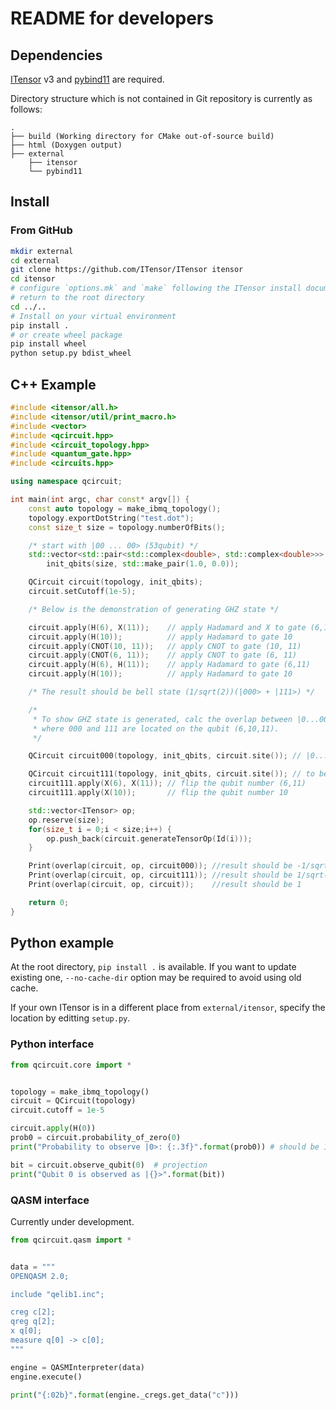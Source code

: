 # README for developers

## Dependencies
[ITensor](https://itensor.org/) v3 and [pybind11](https://github.com/pybind/pybind11)
are required.

Directory structure which is not contained in Git repository
is currently as follows:
```
.
├── build (Working directory for CMake out-of-source build)
├── html (Doxygen output)
├── external
    ├── itensor
    └── pybind11
```

## Install

### From GitHub
```sh
mkdir external
cd external
git clone https://github.com/ITensor/ITensor itensor
cd itensor
# configure `options.mk` and `make` following the ITensor install document https://github.com/ITensor/ITensor/blob/v3/INSTALL.md
# return to the root directory
cd ../..
# Install on your virtual environment
pip install .
# or create wheel package
pip install wheel
python setup.py bdist_wheel
```

## C++ Example

```c++
#include <itensor/all.h>
#include <itensor/util/print_macro.h>
#include <vector>
#include <qcircuit.hpp>
#include <circuit_topology.hpp>
#include <quantum_gate.hpp>
#include <circuits.hpp>

using namespace qcircuit;

int main(int argc, char const* argv[]) {
    const auto topology = make_ibmq_topology();
    topology.exportDotString("test.dot");
    const size_t size = topology.numberOfBits();

    /* start with |00 ... 00> (53qubit) */
    std::vector<std::pair<std::complex<double>, std::complex<double>>>
        init_qbits(size, std::make_pair(1.0, 0.0));

    QCircuit circuit(topology, init_qbits);
    circuit.setCutoff(1e-5);

    /* Below is the demonstration of generating GHZ state */

    circuit.apply(H(6), X(11));    // apply Hadamard and X to gate (6,11)
    circuit.apply(H(10));          // apply Hadamard to gate 10
    circuit.apply(CNOT(10, 11));   // apply CNOT to gate (10, 11)
    circuit.apply(CNOT(6, 11));    // apply CNOT to gate (6, 11)
    circuit.apply(H(6), H(11));    // apply Hadamard to gate (6,11)
    circuit.apply(H(10));          // apply Hadamard to gate 10

    /* The result should be bell state (1/sqrt(2))(|000> + |111>) */

    /*
     * To show GHZ state is generated, calc the overlap between |0...000....0> and |0...111....0>,
     * where 000 and 111 are located on the qubit (6,10,11).
     */

    QCircuit circuit000(topology, init_qbits, circuit.site()); // |0...000....0>

    QCircuit circuit111(topology, init_qbits, circuit.site()); // to be |0...111....0> just below
    circuit111.apply(X(6), X(11)); // flip the qubit number (6,11)
    circuit111.apply(X(10));       // flip the qubit number 10

    std::vector<ITensor> op;
    op.reserve(size);
    for(size_t i = 0;i < size;i++) {
        op.push_back(circuit.generateTensorOp(Id(i)));
    }

    Print(overlap(circuit, op, circuit000)); //result should be -1/sqrt(2)
    Print(overlap(circuit, op, circuit111)); //result should be 1/sqrt(2)
    Print(overlap(circuit, op, circuit));    //result should be 1

    return 0;
}
```

## Python example
At the root directory, `pip install .` is available.
If you want to update existing one, `--no-cache-dir` option may be
required to avoid using old cache.

If your own ITensor is in a different place from `external/itensor`,
specify the location by editting `setup.py`.

### Python interface
```python
from qcircuit.core import *


topology = make_ibmq_topology()
circuit = QCircuit(topology)
circuit.cutoff = 1e-5

circuit.apply(H(0))
prob0 = circuit.probability_of_zero(0)
print("Probability to observe |0>: {:.3f}".format(prob0)) # should be 1/2

bit = circuit.observe_qubit(0)  # projection
print("Qubit 0 is observed as |{}>".format(bit))
```

### QASM interface
Currently under development.

```python
from qcircuit.qasm import *


data = """
OPENQASM 2.0;

include "qelib1.inc";

creg c[2];
qreg q[2];
x q[0];
measure q[0] -> c[0];
"""

engine = QASMInterpreter(data)
engine.execute()

print("{:02b}".format(engine._cregs.get_data("c")))
```

